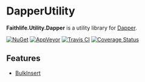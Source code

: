 # DapperUtility

**Faithlife.Utility.Dapper** is a utility library for [Dapper](https://github.com/StackExchange/dapper-dot-net).

[![NuGet](https://img.shields.io/nuget/v/Faithlife.Utility.Dapper.svg)](https://www.nuget.org/packages/Faithlife.Utility.Dapper) [![AppVeyor](https://ci.appveyor.com/api/projects/status/44asvlj1ml6ikcl7?svg=true)](https://ci.appveyor.com/project/ejball/dapperutility) [![Travis CI](https://travis-ci.org/Faithlife/DapperUtility.svg?branch=master)](https://travis-ci.org/Faithlife/DapperUtility)  [![Coverage Status](https://coveralls.io/repos/github/Faithlife/DapperUtility/badge.svg?branch=master)](https://coveralls.io/github/Faithlife/DapperUtility?branch=master)

## Features

* [BulkInsert](docs/BulkInsert.md)
